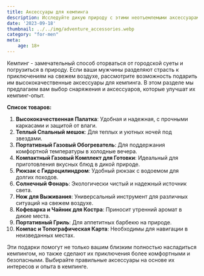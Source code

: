 ```yaml
---
title: Аксессуары для кемпинга
description: Исследуйте дикую природу с этими неотъемлемыми аксессуарами для кемпинга для мужчин.
date: '2023-09-18'
thumbnail: ../../img/adventure_accessories.webp
category: "for-men"
meta:
    age: 18+
---
```

Кемпинг - замечательный способ оторваться от городской суеты и погрузиться в природу. Если ваши мужчины разделяют страсть к приключениям на свежем воздухе, рассмотрите возможность подарить им высококачественные аксессуары для кемпинга. В этом разделе мы предлагаем вам выбор снаряжения и аксессуаров, которые улучшат их кемпинг-опыт.

**Список товаров:**
1. **Высококачественная Палатка**: Удобная и надежная, с прочными каркасами и защитой от влаги.
2. **Теплый Спальный мешок**: Для теплых и уютных ночей под звездами.
3. **Портативный Газовый Обогреватель**: Для поддержания комфортной температуры в холодные вечера.
4. **Компактный Газовый Комплект для Готовки**: Идеальный для приготовления вкусных блюд в дикой природе.
5. **Рюкзак с Гидроцилиндром**: Удобный рюкзак с водоемом для долгих походов.
6. **Солнечный Фонарь**: Экологически чистый и надежный источник света.
7. **Нож для Выживания**: Универсальный инструмент для различных ситуаций на свежем воздухе.
8. **Кофеварка и Чайник для Костра**: Приносит утренний аромат в дикие места.
9. **Портативный Гриль**: Для аппетитных барбекю на природе.
10. **Компас и Топографическая Карта**: Необходимы для навигации в неизведанных местах.

Эти подарки помогут не только вашим близким полностью насладиться кемпингом, но также сделают их приключения более комфортными и безопасными. Выбирайте правильные аксессуары на основе их интересов и опыта в кемпинге.
